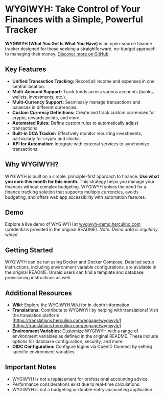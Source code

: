 # WYGIWYH: Take Control of Your Finances with a Simple, Powerful Tracker

**WYGIWYH (What You Get Is What You Have)** is an open-source finance tracker designed for those seeking a straightforward, no-budget approach to managing their money.  [Discover more on GitHub](https://github.com/eitchtee/WYGIWYH).

## Key Features

*   **Unified Transaction Tracking:**  Record all income and expenses in one central location.
*   **Multi-Account Support:**  Track funds across various accounts (banks, wallets, investments, etc.).
*   **Multi-Currency Support:** Seamlessly manage transactions and balances in different currencies.
*   **Custom Currency Definitions:** Create and track custom currencies for crypto, rewards points, and more.
*   **Automated Rules:**  Define custom rules to automatically adjust transactions.
*   **Built-in DCA Tracker:**  Effectively monitor recurring investments, particularly for crypto and stocks.
*   **API for Automation:** Integrate with external services to synchronize transactions.

## Why WYGIWYH?

WYGIWYH is built on a simple, principle-first approach to finance: **Use what you earn this month for this month.**  This strategy helps you manage your finances without complex budgeting. WYGIWYH solves the need for a finance tracking solution that supports multiple currencies, avoids budgeting, and offers web app accessibility with automation features.

## Demo

Explore a live demo of WYGIWYH at [wygiwyh-demo.herculino.com](https://wygiwyh-demo.herculino.com/) (credentials provided in the original README). *Note: Demo data is regularly wiped.*

## Getting Started

WYGIWYH can be run using Docker and Docker Compose. Detailed setup instructions, including environment variable configurations, are available in the original README.  Unraid users can find a template and database provisioning instructions as well.

## Additional Resources

*   **Wiki:** Explore the [WYGIWYH Wiki](https://github.com/eitchtee/WYGIWYH/wiki) for in-depth information.
*   **Translations:** Contribute to WYGIWYH by helping with translations!  Visit the translation platform:  [https://translations.herculino.com/engage/wygiwyh/](https://translations.herculino.com/engage/wygiwyh/)
*   **Environment Variables:**  Customize WYGIWYH with a range of environment variables as defined in the original README.  These include options for database configuration, security, and more.
*   **OIDC Configuration:**  Configure logins via OpenID Connect by setting specific environment variables.

## Important Notes

*   WYGIWYH is not a replacement for professional accounting advice.
*   Performance considerations exist due to real-time calculations.
*   WYGIWYH is not a budgeting or double-entry-accounting application.